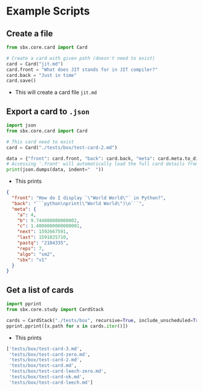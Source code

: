 # Example Scripts

## Create a file

```python
from sbx.core.card import Card

# Create a card with given path (doesn't need to exist)
card = Card("jit.md")
card.front = "What does JIT stands for in JIT compiler?"
card.back = "Just in time"
card.save()
```

* This will create a card file `jit.md`

## Export a card to `.json`

```python
import json
from sbx.core.card import Card

# This card need to exist
card = Card("./tests/box/test-card-2.md")

data = {"front": card.front, "back": card.back, "meta": card.meta.to_dict()}
# Accessing '.front' will automatically load the full card details from file
print(json.dumps(data, indent="  "))
```

* This prints

```json
{
  "front": "How do I display `\"World World\"` in Python?",
  "back": "```python\nprint(\"World World\")\n```",
  "meta": {
    "a": 4,
    "b": 9.744000000000002,
    "c": 1.4000000000000001,
    "next": 1592667591,
    "last": 1591825710,
    "pastq": "2104335",
    "reps": 7,
    "algo": "sm2",
    "sbx": "v1"
  }
}
```

## Get a list of cards

```python
import pprint
from sbx.core.study import CardStack

cards = CardStack("./tests/box", recursive=True, include_unscheduled=True)
pprint.pprint([x.path for x in cards.iter()])
```

* This prints

```python
['tests/box/test-card-3.md',
 'tests/box/test-card-zero.md',
 'tests/box/test-card-2.md',
 'tests/box/test-card.md',
 'tests/box/test-card-leech-zero.md',
 'tests/box/test-card-ok.md',
 'tests/box/test-card-leech.md']
```

